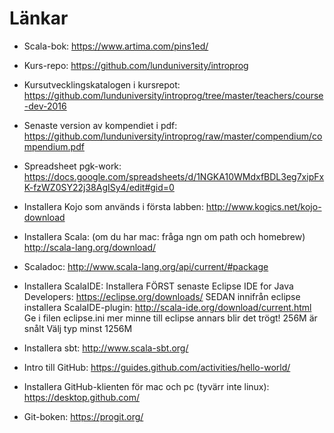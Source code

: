 # Länkar

* Scala-bok:
https://www.artima.com/pins1ed/ 

* Kurs-repo: 
https://github.com/lunduniversity/introprog 

* Kursutvecklingskatalogen i kursrepot:
https://github.com/lunduniversity/introprog/tree/master/teachers/course-dev-2016 

* Senaste version av kompendiet i pdf: 
https://github.com/lunduniversity/introprog/raw/master/compendium/compendium.pdf

* Spreadsheet pgk-work:
https://docs.google.com/spreadsheets/d/1NGKA10WMdxfBDL3eg7xipFxK-fzWZ0SY22j38AgISy4/edit#gid=0 

* Installera Kojo som används i första labben:
http://www.kogics.net/kojo-download

* Installera Scala: (om du har mac: fråga ngn om path och homebrew)
http://scala-lang.org/download/

* Scaladoc:
http://www.scala-lang.org/api/current/#package 

* Installera ScalaIDE:
Installera FÖRST senaste Eclipse IDE for Java Developers: 
https://eclipse.org/downloads/ 
SEDAN innifrån eclipse installera ScalaIDE-plugin: 
http://scala-ide.org/download/current.html 
Ge i filen eclipse.ini mer minne till eclipse annars blir det trögt! 256M är snålt Välj typ minst 1256M

* Installera sbt:
http://www.scala-sbt.org/ 

* Intro till GitHub:
https://guides.github.com/activities/hello-world/ 

* Installera GitHub-klienten för mac och pc (tyvärr inte linux):
https://desktop.github.com/ 

* Git-boken: 
https://progit.org/ 
